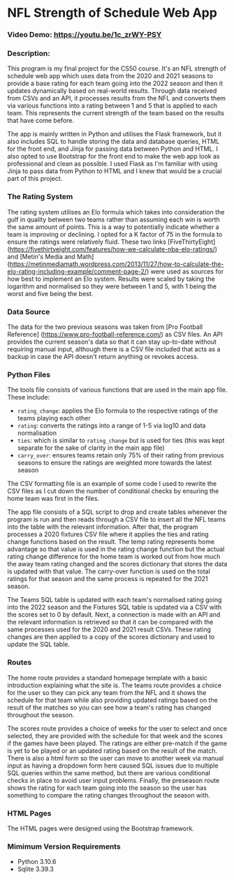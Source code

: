 # NFL Strength of Schedule Web App
### **Video Demo:**  https://youtu.be/1c_zrWY-PSY
### **Description:**
This program is my final project for the CS50 course. It's an NFL strength of schedule web app which uses data from the 2020 and 2021 seasons to provide a base rating for each team going into the 2022 season and then it updates dynamically based on real-world results. Through data received from CSVs and an API, it processes results from the NFL and converts them via various functions into a rating between 1 and 5 that is applied to each team. This represents the current strength of the team based on the results that have come before.

The app is mainly written in Python and utilises the Flask framework, but it also includes SQL to handle storing the data and database queries, HTML for the front end, and Jinja for passing data between Python and HTML. I also opted to use Bootstrap for the front end to make the web app look as professional and clean as possible. I used Flask as I'm familiar with using Jinja to pass data from Python to HTML and I knew that would be a crucial part of this project. 

### **The Rating System**
The rating system utilises an Elo formula which takes into consideration the gulf in quality between two teams rather than assuming each win is worth the same amount of points. This is a way to potentially indicate whether a team is improving or declining. I opted for a K factor of 75 in the formula to ensure the ratings were relatively fluid. These two links [FiveThirtyEight] (https://fivethirtyeight.com/features/how-we-calculate-nba-elo-ratings/) and [Metin's Media and Math] (https://metinmediamath.wordpress.com/2013/11/27/how-to-calculate-the-elo-rating-including-example/comment-page-2/) were used as sources for how best to implement an Elo system. Results were scaled by taking the logarithm and normalised so they were between 1 and 5, with 1 being the worst and five being the best. 

### **Data Source**
The data for the two previous seasons was taken from [Pro Football Reference] (https://www.pro-football-reference.com/) as CSV files. An API provides the current season's data so that it can stay up-to-date without requiring manual input, although there is a CSV file included that acts as a backup in case the API doesn't return anything or revokes access.

### **Python Files**
The tools file consists of various functions that are used in the main app file. 
These include:
* `rating_change`: applies the Elo formula to the respective ratings of the teams playing each other
* `rating`: converts the ratings into a range of 1-5 via log10 and data normalisation
* `ties`: which is similar to `rating_change` but is used for ties (this was kept separate for the sake of clarity in the main app file)
* `carry_over`: ensures teams retain only 75% of their rating from previous seasons to ensure the ratings are weighted more towards the latest season

The CSV formatting file is an example of some code I used to rewrite the CSV files as I cut down the number of conditional checks by ensuring the home team was first in the files. 

The app file consists of a SQL script to drop and create tables whenever the program is run and then reads through a CSV file to insert all the NFL teams into the table with the relevant information. After that, the program processes a 2020 fixtures CSV file where it applies the ties and rating change functions based on the result. The temp rating represents home advantage so that value is used in the rating change function but the actual rating change difference for the home team is worked out from how much the away team rating changed and the scores dictionary that stores the data is updated with that value. The carry-over function is used on the total ratings for that season and the same process is repeated for the 2021 season.

The Teams SQL table is updated with each team's normalised rating going into the 2022 season and the Fixtures SQL table is updated via a CSV with the scores set to 0 by default. Next, a connection is made with an API and the relevant information is retrieved so that it can be compared with the same processes used for the 2020 and 2021 result CSVs. These rating changes are then applied to a copy of the scores dictionary and used to update the SQL table.

### **Routes**
The home route provides a standard homepage template with a basic introduction explaining what the site is. The teams route provides a choice for the user so they can pick any team from the NFL and it shows the schedule for that team while also providing updated ratings based on the result of the matches so you can see how a team's rating has changed throughout the season.

The scores route provides a choice of weeks for the user to select and once selected, they are provided with the schedule for that week and the scores if the games have been played. The ratings are either pre-match if the game is yet to be played or an updated rating based on the result of the match. There is also a html form so the user can move to another week via manual input as having a dropdown form here caused SQL issues due to multiple SQL queries within the same method, but there are various conditional checks in place to avoid user input problems. Finally, the preseason route shows the rating for each team going into the season so the user has something to compare the rating changes throughout the season with.

### **HTML Pages**
The HTML pages were designed using the Bootstrap framework.

### **Mimimum Version Requirements**
* Python 3.10.6
* Sqlite 3.39.3